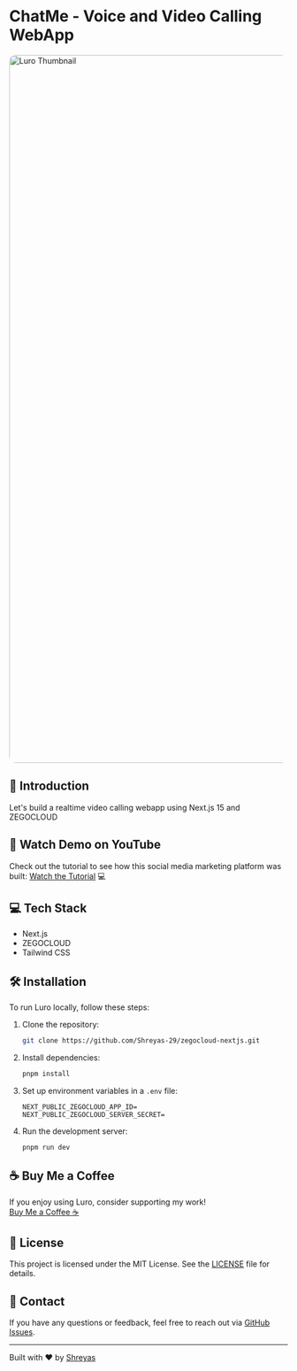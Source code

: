 # ChatMe - Voice and Video Calling WebApp

<!-- <img src="https://github.com/user-attachments/assets/deab03fd-4234-44c3-a6ad-484c4a1a02a1" alt="Linkify Thubmnail"> -->
<img src="https://github.com/user-attachments/assets/55b9afeb-89de-4e16-9437-683c5d970a6d" alt="Luro Thumbnail" style="border-radius: 12px;" width="1280">


## 🌟 Introduction
Let's build a realtime video calling webapp using Next.js 15 and ZEGOCLOUD

## 🎥 Watch Demo on YouTube

Check out the tutorial to see how this social media marketing platform was built: [Watch the Tutorial](https://youtu.be/Eb914F5748M?si=rZ-4og1KXchBIF8j) 💻 

## 💻 Tech Stack

* Next.js
* ZEGOCLOUD
* Tailwind CSS


## 🛠️ Installation
To run Luro locally, follow these steps:

1. Clone the repository:
    ```bash
    git clone https://github.com/Shreyas-29/zegocloud-nextjs.git
    ```
2. Install dependencies:
    ```bash
    pnpm install
    ```
3. Set up environment variables in a `.env` file:
    ```
    NEXT_PUBLIC_ZEGOCLOUD_APP_ID=
    NEXT_PUBLIC_ZEGOCLOUD_SERVER_SECRET=
    ```

4. Run the development server:
    ```bash
    pnpm run dev
    ```

## ☕ Buy Me a Coffee
If you enjoy using Luro, consider supporting my work!  
[Buy Me a Coffee ☕](https://buymeacoffee.com/shreyas29)

## 📜 License
This project is licensed under the MIT License. See the [LICENSE](LICENSE) file for details.

## 💬 Contact
If you have any questions or feedback, feel free to reach out via [GitHub Issues](https://github.com/Shreyas-29/zegocloud-nextjs/issues).

---

Built with ❤️ by [Shreyas](https://shreyas-sihasane.vercel.app/)
